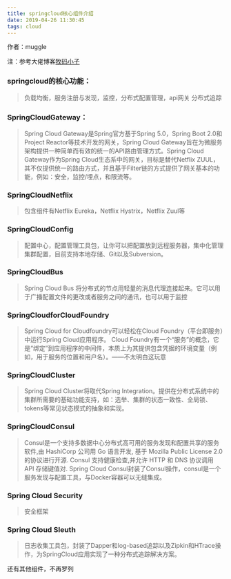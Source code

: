 ```yaml
---
title: springcloud核心组件介绍
date: 2019-04-26 11:30:45
tags: cloud
---
```


作者：muggle

注：参考大佬博客[牧码小子](https://mp.weixin.qq.com/s?__biz=MzI1NDY0MTkzNQ==&mid=2247483878&idx=1&sn=d49f2eb61bada3d34443a0a4017a7b72&scene=21#wechat_redirect) 

### springcloud的核心功能：

> 负载均衡，服务注册与发现，监控，分布式配置管理，api网关 分布式追踪

<!--more-->

###  SpringCloudGateway：

> Spring Cloud Gateway是Spring官方基于Spring 5.0，Spring Boot 2.0和Project Reactor等技术开发的网关，Spring Cloud Gateway旨在为微服务架构提供一种简单而有效的统一的API路由管理方式。Spring Cloud Gateway作为Spring Cloud生态系中的网关，目标是替代Netflix ZUUL，其不仅提供统一的路由方式，并且基于Filter链的方式提供了网关基本的功能，例如：安全，监控/埋点，和限流等。

### SpringCloudNetflix

> 包含组件有Netflix Eureka，Netflix Hystrix，Netflix Zuul等

### SpringCloudConfig

> 配置中心，配置管理工具包，让你可以把配置放到远程服务器，集中化管理集群配置，目前支持本地存储、Git以及Subversion。

### SpringCloudBus

> Spring Cloud Bus 将分布式的节点用轻量的消息代理连接起来。它可以用于广播配置文件的更改或者服务之间的通讯，也可以用于监控

### SpringCloudforCloudFoundry

> Spring Cloud for Cloudfoundry可以轻松在Cloud Foundry（平台即服务）中运行Spring Cloud应用程序。 Cloud Foundry有一个“服务”的概念，它是“绑定”到应用程序的中间件，本质上为其提供包含凭据的环境变量（例如，用于服务的位置和用户名）。——不太明白这玩意

### SpringCloudCluster

> Spring Cloud Cluster将取代Spring Integration。提供在分布式系统中的集群所需要的基础功能支持，如：选举、集群的状态一致性、全局锁、tokens等常见状态模式的抽象和实现。

### SpringCloudConsul

> Consul是一个支持多数据中心分布式高可用的服务发现和配置共享的服务软件,由 HashiCorp 公司用 Go 语言开发, 基于 Mozilla Public License 2.0 的协议进行开源. Consul 支持健康检查,并允许 HTTP 和 DNS 协议调用 API 存储键值对.
> Spring Cloud Consul封装了Consul操作，consul是一个服务发现与配置工具，与Docker容器可以无缝集成。

### Spring Cloud Security

> 安全框架

### Spring Cloud Sleuth

> 日志收集工具包，封装了Dapper和log-based追踪以及Zipkin和HTrace操作，为SpringCloud应用实现了一种分布式追踪解决方案。

还有其他组件，不再罗列